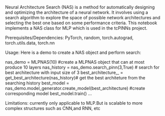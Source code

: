 Neural Architecture Search (NAS) is a method for automatically designing and optimizing the architecture of a neural network. It involves using a search algorithm to explore the space of possible network architectures and selecting the best one based on some performance criteria. This notebook implements a NAS class for MLP which is used in the tcPINNs project.

Prerequisites/Dependencies: PyTorch, random, torch.autograd, torch.utils.data, torch.nn

Usage: Here is a demo to create a NAS object and perform search:

nas_demo = MLPNAS(10) #create a MLPNAS object that can at most produce 10 layers
nas_history = nas_demo.search_pinn(3,True) # search for best architecture with input size of 3
best_architecture,_ = get_best_architecture(nas_history)# get the best architeture from the searching history
best_model = nas_demo.model_generator.create_model(best_architecture) #create corresponding model
best_model.train()
...

Limitations: currently only applicable to MLP.But is scalable to more complex structures such as CNN,and RNN, etc

